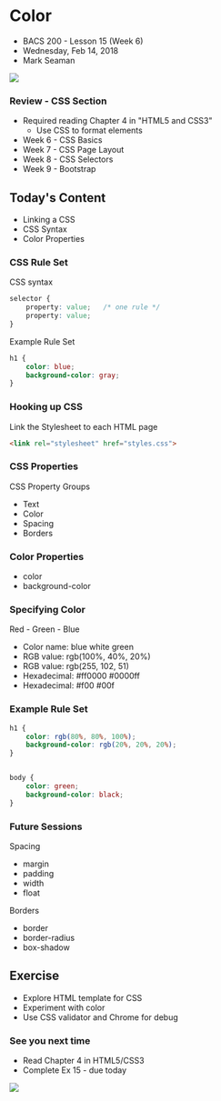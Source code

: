 # Color
* BACS 200 - Lesson 15 (Week 6)
* Wednesday, Feb 14, 2018
* Mark Seaman

![](img/Bear_Logo.png)

### Review - CSS Section
* Required reading Chapter 4 in "HTML5 and CSS3"
    * Use CSS to format elements
* Week 6 - CSS Basics
* Week 7 - CSS Page Layout
* Week 8 - CSS Selectors
* Week 9 - Bootstrap


## Today's Content
* Linking a CSS
* CSS Syntax
* Color Properties

### CSS Rule Set
CSS syntax

```css
selector {
    property: value;   /* one rule */
    property: value;
}

```

Example Rule Set

```css
h1 {
    color: blue;
    background-color: gray;
}
```

### Hooking up CSS
Link the Stylesheet to each HTML page

```html
<link rel="stylesheet" href="styles.css">
```

### CSS Properties
CSS Property Groups

* Text
* Color
* Spacing
* Borders

### Color Properties
* color
* background-color

### Specifying Color
Red - Green - Blue

* Color name: blue white green
* RGB value:  rgb(100%, 40%, 20%)
* RGB value:  rgb(255, 102, 51)
* Hexadecimal: #ff0000 #0000ff
* Hexadecimal: #f00 #00f

### Example Rule Set

```css
h1 {
    color: rgb(80%, 80%, 100%);
    background-color: rgb(20%, 20%, 20%);
}


body {
    color: green;
    background-color: black;
}
```


### Future Sessions

Spacing

* margin
* padding
* width
* float

Borders

* border
* border-radius
* box-shadow


## Exercise
* Explore HTML template for CSS
* Experiment with color
* Use CSS validator and Chrome for debug

### See you next time
* Read Chapter 4 in HTML5/CSS3
* Complete Ex 15 - due today

![](img/MCB.png)

